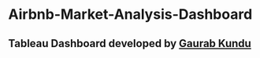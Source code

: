 # Airbnb-Market-Analysis-Dashboard

## Tableau Dashboard developed by [Gaurab Kundu](https://www.linkedin.com/in/gaurab-kundu/)


